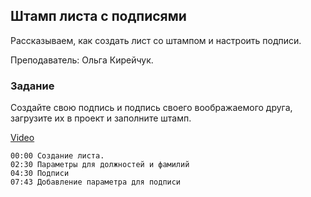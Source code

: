## Штамп листа с подписями

Рассказываем, как создать лист со штампом и настроить подписи.

Преподаватель: Ольга Кирейчук.

### Задание

Создайте свою подпись и подпись своего воображаемого друга, загрузите их в проект и заполните штамп.

[Video](https://player.softculture.cc/embed/RVP/RVP_11.26.02_L6-3_Stamp)

```chapters
00:00 Создание листа. 
02:30 Параметры для должностей и фамилий
04:30 Подписи
07:43 Добавление параметра для подписи
```